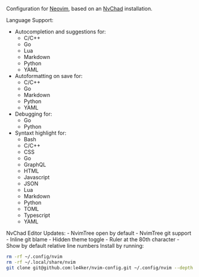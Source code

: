 Configuration for [Neovim](https://github.com/neovim/neovim/releases/tag/v0.9.0), based on an [NvChad](https://nvchad.com/) installation.

Language Support:

- Autocompletion and suggestions for:
  - C/C++
  - Go
  - Lua
  - Markdown
  - Python
  - YAML
- Autoformatting on save for:
  - C/C++
  - Go
  - Markdown
  - Python
  - YAML
- Debugging for:
  - Go
  - Python
- Syntaxt highlight for:
  - Bash
  - C/C++
  - CSS
  - Go
  - GraphQL
  - HTML
  - Javascript
  - JSON
  - Lua
  - Markdown
  - Python
  - TOML  
  - Typescript
  - YAML

NvChad Editor Updates:
     - NvimTree open by default
     - NvimTree git support
     - Inline git blame
     - Hidden theme toggle
     - Ruler at the 80th character
     - Show by default relative line numbers
Install by running:

```bash
rm -rf ~/.config/nvim
rm -rf ~/.local/share/nvim 
git clone git@github.com:le4ker/nvim-config.git ~/.config/nvim --depth 1 && nvim
```
